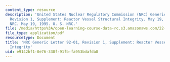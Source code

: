```yaml
---
content_type: resource
description: 'United States Nuclear Regulatory Commission (NRC) Generic Letter 92-01,
  Revision 1, Supplement: Reactor Vessel Structural Integrity. May 19, 1995. U. S.
  NRC. May 19, 1995. U. S. NRC.'
file: /media/https%3A/open-learning-course-data-rc.s3.amazonaws.com/22-091-nuclear-reactor-safety-spring-2008/e9142bf10e76338f91fbfa953bdafda8_MIT22_091S08_read05.pdf
file_type: application/pdf
resourcetype: Document
title: 'NRC Generic Letter 92-01, Revision 1, Supplement: Reactor Vessel Structural
  Integrity'
uid: e9142bf1-0e76-338f-91fb-fa953bdafda8
---
```

